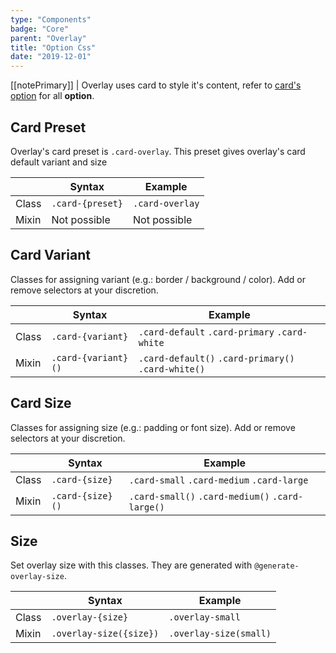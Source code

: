 ```yaml
---
type: "Components"
badge: "Core"
parent: "Overlay"
title: "Option Css"
date: "2019-12-01"
---
```


[[notePrimary]]
| Overlay uses card to style it's content, refer to [card's option](/components/card/option) for all **option**.

## Card Preset

Overlay's card preset is `.card-overlay`. This preset gives overlay's card default variant and size

<div class="table-scroll">

|                         | Syntax                                    | Example                       |
| ----------------------- | ----------------------------------------- | ----------------------------- |
| Class                   | `.card-{preset}`                         | `.card-overlay`              |
| Mixin                   | Not possible                              | Not possible                  |

</div>

<demo>
  <demovanilla src="vanilla/components/overlay/card-preset">
  </demovanilla>
</demo>

## Card Variant

Classes for assigning variant (e.g.: border / background / color). Add or remove selectors at your discretion.

<div class="table-scroll">

|                         | Syntax                                    | Example                       |
| ----------------------- | ----------------------------------------- | ----------------------------- |
| Class                   | `.card-{variant}`                     | `.card-default` `.card-primary` `.card-white` |
| Mixin                   | `.card-{variant}()`                   | `.card-default()` `.card-primary()` `.card-white()`        |

</div>

<demo>
  <demovanilla src="vanilla/components/overlay/card-variant">
  </demovanilla>
</demo>

## Card Size

Classes for assigning size (e.g.: padding or font size). Add or remove selectors at your discretion.

<div class="table-scroll">

|                         | Syntax                                    | Example                       |
| ----------------------- | ----------------------------------------- | ----------------------------- |
| Class                   | `.card-{size}`                           | `.card-small` `.card-medium` `.card-large`|
| Mixin                   | `.card-{size}()`                         | `.card-small()` `.card-medium()` `.card-large()`         |

</div>

<demo>
  <demovanilla src="vanilla/components/overlay/card-size">
  </demovanilla>
</demo>

## Size

Set overlay size with this classes. They are generated with `@generate-overlay-size`.

<div class="table-scroll">

|                         | Syntax                                    | Example                       |
| ----------------------- | ----------------------------------------- | ----------------------------- |
| Class                   | `.overlay-{size}`                        | `.overlay-small`             |
| Mixin                   | `.overlay-size({size})`                   | `.overlay-size(small)`         |

</div>

<demo>
  <demovanilla src="vanilla/components/overlay/size">
  </demovanilla>
</demo>
